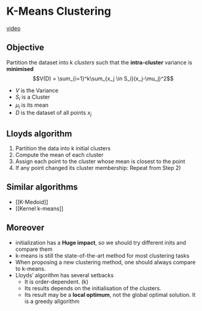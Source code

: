 # K-Means Clustering
[video](https://youtu.be/4b5d3muPQmA)
## Objective
Partition the dataset into k *clusters* such that the **intra-cluster** variance is **minimised**
$$V(D) = \sum_{i=1}^k\sum_{x_j \in S_i}(x_j-\mu_j)^2$$
- $V$ is the Variance
- $S_i$ is a Cluster
- $\mu_i$ is its mean
- $D$ is the dataset of all points $x_j$

##  Lloyds algorithm
1) Partition the data into k initial clusters
2) Compute the mean of each cluster 
3) Assign each point to the cluster whose mean is closest to the point
4)  If any point changed its cluster membership: Repeat from Step 2)

## Similar algorithms
- [[K-Medoid]]
- [[Kernel k-means]]

## Moreover
- initialization has a **Huge impact**, so we should try different inits and compare them
- k-means is still the state-of-the-art method for most clustering tasks 
- When proposing a new clustering method, one should always compare to k-means. 
- Lloyds’ algorithm has several setbacks
	- It is order-dependent. (k)
	- Its results depends on the initialisation of the clusters. 
	- Its result may be a **local optimum**, not the global optimal solution. It is a greedy allgorithm

